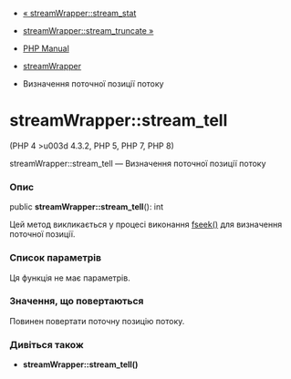 - [« streamWrapper::stream_stat](streamwrapper.stream-stat.md)
- [streamWrapper::stream_truncate
»](streamwrapper.stream-truncate.md)

- [PHP Manual](index.md)
- [streamWrapper](class.streamwrapper.md)
- Визначення поточної позиції потоку

# streamWrapper::stream_tell

(PHP 4 \>u003d 4.3.2, PHP 5, PHP 7, PHP 8)

streamWrapper::stream_tell — Визначення поточної позиції потоку

### Опис

public **streamWrapper::stream_tell**(): int

Цей метод викликається у процесі виконання
[fseek()](function.fseek.md) для визначення поточної позиції.

### Список параметрів

Ця функція не має параметрів.

### Значення, що повертаються

Повинен повертати поточну позицію потоку.

### Дивіться також

- **streamWrapper::stream_tell()**
